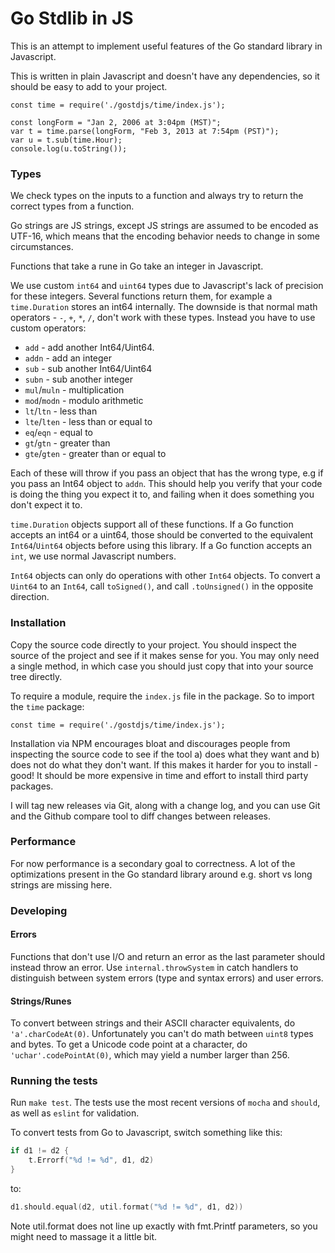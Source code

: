# Go Stdlib in JS

This is an attempt to implement useful features of the Go standard library in
Javascript.

This is written in plain Javascript and doesn't have any dependencies, so it
should be easy to add to your project.

```
const time = require('./gostdjs/time/index.js');

const longForm = "Jan 2, 2006 at 3:04pm (MST)";
var t = time.parse(longForm, "Feb 3, 2013 at 7:54pm (PST)");
var u = t.sub(time.Hour);
console.log(u.toString());
```

### Types

We check types on the inputs to a function and always try to return the correct
types from a function.

Go strings are JS strings, except JS strings are assumed to be encoded as
UTF-16, which means that the encoding behavior needs to change in some
circumstances.

Functions that take a rune in Go take an integer in Javascript.

We use custom `int64` and `uint64` types due to Javascript's lack of precision
for these integers. Several functions return them, for example a `time.Duration`
stores an int64 internally. The downside is that normal math operators - `-`,
`+`, `*`, `/`, don't work with these types. Instead you have to use custom
operators:

- `add` - add another Int64/Uint64.
- `addn` - add an integer
- `sub` - sub another Int64/Uint64
- `subn` - sub another integer
- `mul`/`muln` - multiplication
- `mod`/`modn` - modulo arithmetic
- `lt`/`ltn` - less than
- `lte`/`lten` - less than or equal to
- `eq`/`eqn` - equal to
- `gt`/`gtn` - greater than
- `gte`/`gten` - greater than or equal to

Each of these will throw if you pass an object that has the wrong type, e.g if
you pass an Int64 object to `addn`. This should help you verify that your code
is doing the thing you expect it to, and failing when it does something you
don't expect it to.

`time.Duration` objects support all of these functions. If a Go function
accepts an int64 or a uint64, those should be converted to the equivalent
`Int64`/`Uint64` objects before using this library. If a Go function accepts an
`int`, we use normal Javascript numbers.

`Int64` objects can only do operations with other `Int64` objects. To convert
a `Uint64` to an `Int64`, call `toSigned()`, and call `.toUnsigned()` in the
opposite direction.

### Installation

Copy the source code directly to your project. You should inspect the source
of the project and see if it makes sense for you. You may only need a single
method, in which case you should just copy that into your source tree directly.

To require a module, require the `index.js` file in the package. So to import
the `time` package:

```
const time = require('./gostdjs/time/index.js');
```

Installation via NPM encourages bloat and discourages people from inspecting the
source code to see if the tool a) does what they want and b) does not do what
they don't want. If this makes it harder for you to install - good! It should be
more expensive in time and effort to install third party packages.

I will tag new releases via Git, along with a change log, and you can use Git
and the Github compare tool to diff changes between releases.

### Performance

For now performance is a secondary goal to correctness. A lot of the
optimizations present in the Go standard library around e.g. short vs long
strings are missing here.

### Developing

#### Errors

Functions that don't use I/O and return an error as the last parameter should
instead throw an error. Use `internal.throwSystem` in catch handlers to
distinguish between system errors (type and syntax errors) and user errors.

#### Strings/Runes

To convert between strings and their ASCII character equivalents, do
`'a'.charCodeAt(0)`. Unfortunately you can't do math between `uint8` types and
bytes. To get a Unicode code point at a character, do `'uchar'.codePointAt(0)`,
which may yield a number larger than 256.

### Running the tests

Run `make test`. The tests use the most recent versions of `mocha` and `should`,
as well as `eslint` for validation.

To convert tests from Go to Javascript, switch something like this:

```go
if d1 != d2 {
    t.Errorf("%d != %d", d1, d2)
}
```

to:

```go
d1.should.equal(d2, util.format("%d != %d", d1, d2))
```

Note util.format does not line up exactly with fmt.Printf parameters, so you
might need to massage it a little bit.
